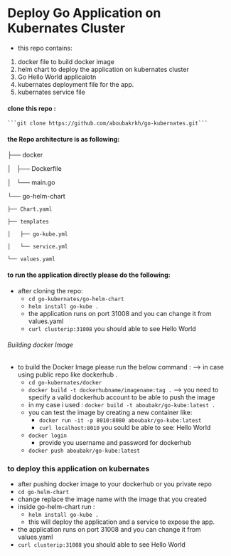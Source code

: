 # Deploy Go Application on Kubernates Cluster 
- this repo contains: 
 1. docker file to build docker image 
 2. helm chart to deploy the application on kubernates cluster 
 3. Go  Hello World applicaiotn 
 4. kubernates deployment file for the app.
 5. kubernates service file 

#### clone this repo :
    ```git clone https://github.com/aboubakrkh/go-kubernates.git```

#### the Repo architecture is as following: 

├── docker

│   ├── Dockerfile

│   └── main.go

└── go-helm-chart

    ├── Chart.yaml
    
    ├── templates
    
    │   ├── go-kube.yml
    
    │   └── service.yml
    
    └── values.yaml
    
  #### to run the application directly please do the following: 
   - after cloning the repo:
      - ```cd go-kubernates/go-helm-chart```
      - ```helm install go-kube .``` 
      - the application runs on port 31008 and you can change it from values.yaml 
      - ```curl clusterip:31008``` you should able to see Hello World
      
    
###### Building docker Image

  - to build the Docker Image please run the below command : --> in case using public repo like dockerhub .
    - ```cd go-kubernates/docker``` 
    - ``docker build -t dockerhubname/imagename:tag .``  --> you need to specify a valid dockerhub account to be able to push the image 
    - in my case i used : ``docker build -t aboubakr/go-kube:latest .``
    - you can test the image by creating a new container like:
        - ```docker run -it -p 8010:8080 aboubakr/go-kube:latest``` 
        - ```curl localhost:8010``` you sould be able to see: 
                Hello World
    - ``docker login`` 
      - provide you username and password for dockerhub 
    - ``docker push aboubakr/go-kube:latest``
### to deploy this application on kubernates
  - after pushing docker image to your dockerhub or you private repo 
  - ```cd go-helm-chart```
  - change replace the image name with the image that you created 
  - inside go-helm-chart run :
    - ``` helm install go-kube . ``` 
    - this will deploy the application and a service to expose the app.
  - the application runs on port 31008 and you can change it from values.yaml 
  - ```curl clusterip:31008``` you should able to see Hello World
    
    
    
    
    
    
